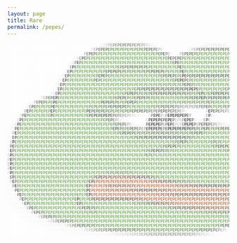 ```yaml
---
layout: page
title: Rare
permalink: /pepes/
---
```



<!-- IMAGE BEGINS HERE -->
<div>
<font size="1">
<pre><font color=white>PEPEPEPEPEPEPEPEPEPEPEPEPEPEPEPEPEPEPE</font><font color=#fcfcfc>P</font><font color=#efefef>E</font><font color=#e1e1e1>P</font><font color=#cccccc>E</font><font color=#a9a9a9>P</font><font color=#8f918e>E</font><font color=#80837e>P</font><font color=#6f756d>E</font><font color=#686e65>P</font><font color=#5c6357>E</font><font color=#596155>PEP</font><font color=#5b6357>E</font><font color=#666c62>P</font><font color=#6e746a>E</font><font color=#747970>P</font><font color=#838781>E</font><font color=#919390>P</font><font color=#a5a5a5>E</font><font color=#c2c2c2>P</font><font color=#d9d9d9>E</font><font color=#e8e8e8>P</font><font color=#f7f7f7>E</font><font color=white>PEPEPEPEPEPEPEPEPEP</font><font color=#fcfcfc>E</font><font color=#f6f6f6>P</font><font color=#efefef>E</font><font color=#e9e9e9>P</font><font color=#e6e6e6>EP</font><font color=#e5e5e5>EPE</font><font color=#e7e7e7>P</font><font color=#efefef>E</font><font color=#f9f9f8>P</font><font color=white>EPEPEPEPEPEPEPEPEPEPEPEPEPEPEPEP</font><br><font color=white>EPEPEPEPEPEPEPEPEPEPEPEPEPEPEPEPEP</font><font color=#fafafa>E</font><font color=#d6d6d6>P</font><font color=#a8a8a8>E</font><font color=#757675>P</font><font color=#52594f>E</font><font color=#3e5037>P</font><font color=#304b24>E</font><font color=#2d531b>P</font><font color=#35651f>E</font><font color=#3b7522>P</font><font color=#407c24>E</font><font color=#428225>P</font><font color=#448727>E</font><font color=#458a27>P</font><font color=#468a27>EPE</font><font color=#468a28>P</font><font color=#458727>E</font><font color=#438426>P</font><font color=#418025>E</font><font color=#3e7b23>P</font><font color=#3c7423>E</font><font color=#36691f>P</font><font color=#2e591b>E</font><font color=#2d4e1e>P</font><font color=#374c2d>E</font><font color=#485243>P</font><font color=#696a68>E</font><font color=#9e9e9e>P</font><font color=#cacaca>E</font><font color=#f5f5f5>P</font><font color=white>EPEPEPEPE</font><font color=#f7f7f7>P</font><font color=#dedede>E</font><font color=#bebebe>P</font><font color=#9d9d9d>E</font><font color=#787978>P</font><font color=#636760>E</font><font color=#525e4e>P</font><font color=#475840>E</font><font color=#3f5436>P</font><font color=#39502f>E</font><font color=#354f29>P</font><font color=#37532a>E</font><font color=#37542a>P</font><font color=#375429>E</font><font color=#38532a>P</font><font color=#374f2b>E</font><font color=#405336>P</font><font color=#4b5945>E</font><font color=#5b6159>P</font><font color=#7d7e7d>E</font><font color=#afafaf>P</font><font color=#dfdfdf>E</font><font color=#fefefe>P</font><font color=white>EPEPEPEPEPEPEPEPEPEPEPEPEPE</font><br><font color=white>PEPEPEPEPEPEPEPEPEPEPEPEPEPEPEP</font><font color=#f4f4f4>E</font><font color=#aaaaaa>P</font><font color=#606260>E</font><font color=#353f30>P</font><font color=#2f4a22>E</font><font color=#335f1f>P</font><font color=#427e26>E</font><font color=#458a28>P</font><font color=#489128>E</font><font color=#499328>PEPEPEPEPEPEPEPEPEPE</font><font color=#4a9329>P</font><font color=#468c28>E</font><font color=#438127>P</font><font color=#366720>E</font><font color=#2e4d20>P</font><font color=#303b2a>E</font><font color=#5d5f5c>P</font><font color=#a2a2a2>E</font><font color=#e9e9e9>P</font><font color=#fdfdfd>EP</font><font color=#f0f0f0>E</font><font color=#b5b5b5>P</font><font color=#7a7b7a>E</font><font color=#494d47>P</font><font color=#33432b>E</font><font color=#324f24>P</font><font color=#32591f>E</font><font color=#396d21>P</font><font color=#438025>E</font><font color=#458827>P</font><font color=#458c27>E</font><font color=#489028>P</font><font color=#499228>E</font><font color=#4a9429>PE</font><font color=#499328>PEPE</font><font color=#4a9429>P</font><font color=#499228>E</font><font color=#478e27>P</font><font color=#458927>E</font><font color=#3f7925>P</font><font color=#315b1e>E</font><font color=#2c3f23>P</font><font color=#434642>E</font><font color=#949494>P</font><font color=#ececec>E</font><font color=#fefefe>P</font><font color=white>EPEPEPEPEPEPEPEPEPEPEPEP</font><br><font color=white>EPEPEPEPEPEPEPEPEPEPEPEPEPEP</font><font color=#fefefe>E</font><font color=#d8d8d8>P</font><font color=#797979>E</font><font color=#273123>P</font><font color=#294b1a>E</font><font color=#427f26>P</font><font color=#4a932a>E</font><font color=#499428>P</font><font color=#499328>EPEPEPEPEPEPEPEPEPEPEPEPEPEPE</font><font color=#4a9329>P</font><font color=#448228>E</font><font color=#30591d>P</font><font color=#1d2c16>E</font><font color=#5b5d5a>P</font><font color=#525252>E</font><font color=#24321d>P</font><font color=#2c511b>E</font><font color=#3e7824>P</font><font color=#4b9129>E</font><font color=#499328>PEPEPEPEPEPEPEPEPEPEP</font><font color=#499428>E</font><font color=#47892a>P</font><font color=#2d521c>E</font><font color=#1d2519>P</font><font color=#7e7e7e>E</font><font color=#ebebeb>P</font><font color=white>EPEPEPEPEPEPEPEPEPEPEPE</font><br><font color=white>PEPEPEPEPEPEPEPEPEPEPEPEPEP</font><font color=#dadada>E</font><font color=#656566>P</font><font color=#222d1d>E</font><font color=#335d20>P</font><font color=#478b29>E</font><font color=#499328>PEPEPEPEPEPEPEPEPEPEPEPEPEPEPEPEPEPE</font><font color=#49912a>P</font><font color=#3c7024>E</font><font color=#14220d>P</font><font color=#1e3214>E</font><font color=#468628>P</font><font color=#4a9329>E</font><font color=#499328>PEPEPEPEPEPEPEPEPEPEPEPE</font><font color=#499428>P</font><font color=#468728>E</font><font color=#243e17>P</font><font color=#2d2e2d>E</font><font color=#cccbcc>P</font><font color=white>EPEPEPEPEPEPEPEPEPEPEP</font><br><font color=white>EPEPEPEPEPEPEPEPEPEPEPEPE</font><font color=#f5f5f5>P</font><font color=#888888>E</font><font color=#171c15>P</font><font color=#32591f>E</font><font color=#488f29>P</font><font color=#499328>EPEPEPEPEP</font><font color=#499428>E</font><font color=#499328>PE</font><font color=#489028>P</font><font color=#468c27>E</font><font color=#458827>P</font><font color=#407b24>E</font><font color=#376a20>P</font><font color=#325e1d>E</font><font color=#2d561b>P</font><font color=#2c511a>E</font><font color=#2a4e19>PE</font><font color=#2b4f1a>P</font><font color=#2c511b>E</font><font color=#2d551a>P</font><font color=#2f5b1c>E</font><font color=#33611d>P</font><font color=#366920>E</font><font color=#3d7524>P</font><font color=#438427>E</font><font color=#458b27>P</font><font color=#478f28>E</font><font color=#499328>PEPEPEP</font><font color=#498f2a>E</font><font color=#254418>P</font><font color=#0d1508>E</font><font color=#407827>P</font><font color=#499328>EPEPEPEPEPEPEPEPEPEPEPEPEP</font><font color=#4a9229>E</font><font color=#31571e>P</font><font color=#111211>E</font><font color=#c5c5c5>P</font><font color=white>EPEPEPEPEPEPEPEPEPEPE</font><br><font color=white>PEPEPEPEPEPEPEPEPEPEPEP</font><font color=#fbfbfb>E</font><font color=#e7e7e7>P</font><font color=#545454>E</font><font color=#131f0c>P</font><font color=#448129>E</font><font color=#499328>PEPEPEPEPEP</font><font color=#498f29>E</font><font color=#407b25>P</font><font color=#315b1d>E</font><font color=#254417>P</font><font color=#223e15>E</font><font color=#213b14>P</font><font color=#234115>E</font><font color=#295019>P</font><font color=#325f1d>E</font><font color=#386d21>P</font><font color=#3d7623>E</font><font color=#3f7b23>P</font><font color=#3f7e23>E</font><font color=#407e23>P</font><font color=#3f7d23>E</font><font color=#3f7b24>P</font><font color=#3e7724>E</font><font color=#397220>P</font><font color=#386b21>E</font><font color=#33621e>P</font><font color=#2d561b>E</font><font color=#254516>P</font><font color=#213c14>E</font><font color=#213b15>P</font><font color=#264518>E</font><font color=#2b4f19>P</font><font color=#376a21>E</font><font color=#407c24>P</font><font color=#478b28>E</font><font color=#4a9329>P</font><font color=#499328>E</font><font color=#499329>P</font><font color=#4b942a>E</font><font color=#2a4c1b>P</font><font color=#080c05>E</font><font color=#458129>P</font><font color=#499429>E</font><font color=#499328>PEPE</font><font color=#4a9328>P</font><font color=#499328>EP</font><font color=#499329>E</font><font color=#499328>PEPEPEPEP</font><font color=#499329>EP</font><font color=#499429>E</font><font color=#499328>PEPEP</font><font color=#4b9429>E</font><font color=#264319>P</font><font color=#1e1e1e>E</font><font color=#e7e7e7>P</font><font color=white>EPEPEPEPEPEPEPEPEPEP</font><br><font color=white>EPEPEPEPEPEPEPEPEPEPE</font><font color=#fefefe>P</font><font color=#f7f7f7>E</font><font color=#e0e0e0>P</font><font color=#3c3c3c>E</font><font color=#1b2c11>P</font><font color=#478729>E</font><font color=#499328>PEPEPEPEP</font><font color=#4b9429>E</font><font color=#3f7a25>P</font><font color=#274818>E</font><font color=#192b10>P</font><font color=#254118>E</font><font color=#34621f>P</font><font color=#427e26>E</font><font color=#468b28>P</font><font color=#4a932a>E</font><font color=#499328>PEPEPEPEPEPEPEPE</font><font color=#4a932a>P</font><font color=#478d29>E</font><font color=#418225>P</font><font color=#3d7424>E</font><font color=#305c1b>P</font><font color=#274818>E</font><font color=#223b14>P</font><font color=#1d3313>E</font><font color=#284b18>P</font><font color=#376921>E</font><font color=#458428>P</font><font color=#437a2a>E</font><font color=#050804>P</font><font color=#1c3012>E</font><font color=#2d561a>P</font><font color=#294e18>E</font><font color=#244716>P</font><font color=#234015>E</font><font color=#223d13>P</font><font color=#213d14>E</font><font color=#223d14>P</font><font color=#223c14>E</font><font color=#203b14>P</font><font color=#213d14>E</font><font color=#203c14>P</font><font color=#203d14>E</font><font color=#203d15>PE</font><font color=#203d14>P</font><font color=#203c14>E</font><font color=#203d15>PEP</font><font color=#213b15>E</font><font color=#223c15>P</font><font color=#213d15>E</font><font color=#213e15>P</font><font color=#224215>E</font><font color=#264917>P</font><font color=#2b5119>E</font><font color=#2f5a1b>P</font><font color=#335e20>E</font><font color=#060905>P</font><font color=#5e5e5e>E</font><font color=#f1f1f1>P</font><font color=white>EPEPEPEPEPEPEPEPEPE</font><br><font color=white>PEPEPEPEPEPEPEPEPEPE</font><font color=#fdfdfd>P</font><font color=#f5f5f5>E</font><font color=#dcdcdd>P</font><font color=#313131>E</font><font color=#1d3112>P</font><font color=#4a902b>E</font><font color=#499328>PEPEPEPEPE</font><font color=#396723>P</font><font color=#1d3512>E</font><font color=#386922>P</font><font color=#488e29>E</font><font color=#499328>PEPEPEPEPEPEPEPEPEPEPEPEPEP</font><font color=#489228>E</font><font color=#488e29>P</font><font color=#3e7724>E</font><font color=#2f571c>P</font><font color=#1c3211>E</font><font color=#0a1106>P</font><font color=#11180d>E</font><font color=#2c4d1b>P</font><font color=#396e22>E</font><font color=#417e25>P</font><font color=#448627>E</font><font color=#488b2a>P</font><font color=#488e29>E</font><font color=#499029>P</font><font color=#489028>EPEP</font><font color=#479028>E</font><font color=#489028>PEP</font><font color=#479028>EP</font><font color=#489028>EP</font><font color=#479028>EP</font><font color=#499028>E</font><font color=#499029>P</font><font color=#488d28>E</font><font color=#488b29>P</font><font color=#438426>E</font><font color=#3f7a24>P</font><font color=#3b7122>E</font><font color=#36671f>P</font><font color=#305a1d>E</font><font color=#294c18>P</font><font color=#28421d>E</font><font color=#31412b>P</font><font color=#4b5247>E</font><font color=#737671>P</font><font color=#9b9c9a>E</font><font color=#c8c8c8>P</font><font color=#e8e8e8>E</font><font color=#f8f8f8>P</font><font color=white>EPEPEPEPEPEP</font><br><font color=white>EPEPEPEPEPEPEPEPEPE</font><font color=#fcfcfc>P</font><font color=#f5f5f5>E</font><font color=#d8d8d8>P</font><font color=#292929>E</font><font color=#213914>P</font><font color=#498f2b>E</font><font color=#499328>PEPEPEPEPEPEPEPEPEPEPEPEPEPEPEPEPE</font><font color=#4a9529>P</font><font color=#4a932a>E</font><font color=#498f29>P</font><font color=#458b27>E</font><font color=#458926>P</font><font color=#448726>E</font><font color=#448626>P</font><font color=#438426>E</font><font color=#438427>PEP</font><font color=#448626>E</font><font color=#468926>P</font><font color=#438127>E</font><font color=#376523>P</font><font color=#233c17>E</font><font color=#1e2f14>P</font><font color=#254415>E</font><font color=#3c7323>P</font><font color=#49902a>E</font><font color=#489328>P</font><font color=#499329>E</font><font color=#499328>PEPEPEPEPEPEP</font><font color=#499329>E</font><font color=#499328>PE</font><font color=#4a9328>P</font><font color=#4b952a>E</font><font color=#4a932a>P</font><font color=#4a9129>E</font><font color=#488e29>P</font><font color=#488d28>EP</font><font color=#488f29>E</font><font color=#499229>P</font><font color=#4c942b>E</font><font color=#4a912a>P</font><font color=#417e25>E</font><font color=#376b20>P</font><font color=#2a5119>E</font><font color=#2c4222>P</font><font color=#4b5346>E</font><font color=#797978>P</font><font color=#b9b9b9>E</font><font color=#ebebeb>P</font><font color=white>EPEPEPEPE</font><br><font color=white>PEPEPEPEPEPEPEPEPE</font><font color=#fcfcfc>P</font><font color=#f5f5f5>E</font><font color=#efeeee>P</font><font color=#444444>E</font><font color=#13220d>P</font><font color=#4b902c>E</font><font color=#499328>PEPEPEPEPEPEPEPEPEPEPEPEPEP</font><font color=#499329>E</font><font color=#498f2a>P</font><font color=#3d7724>E</font><font color=#34641f>P</font><font color=#2c521a>E</font><font color=#254316>P</font><font color=#203a13>E</font><font color=#1f3614>P</font><font color=#1f3814>E</font><font color=#203814>P</font><font color=#223d15>E</font><font color=#224115>P</font><font color=#254416>E</font><font color=#264718>P</font><font color=#274718>E</font><font color=#274716>P</font><font color=#264917>E</font><font color=#254817>P</font><font color=#264717>EP</font><font color=#254416>E</font><font color=#234215>P</font><font color=#224013>E</font><font color=#233e16>P</font><font color=#203215>E</font><font color=#13200c>P</font><font color=#0e1709>E</font><font color=#101c0a>P</font><font color=#254317>E</font><font color=#3c7324>P</font><font color=#4b942a>E</font><font color=#499328>PEPEP</font><font color=#499329>E</font><font color=#4a9429>P</font><font color=#4a8e2a>E</font><font color=#428025>P</font><font color=#396f20>E</font><font color=#315d1d>P</font><font color=#294e18>E</font><font color=#244316>P</font><font color=#203b13>E</font><font color=#1e3713>P</font><font color=#1f3713>E</font><font color=#1f3813>P</font><font color=#1f3914>E</font><font color=#213b15>P</font><font color=#213d15>E</font><font color=#204014>P</font><font color=#214114>E</font><font color=#213e15>P</font><font color=#213b15>E</font><font color=#203914>P</font><font color=#1f3813>E</font><font color=#203813>P</font><font color=#1f3713>E</font><font color=#1f3b13>P</font><font color=#234216>E</font><font color=#264617>P</font><font color=#253d18>E</font><font color=#1c2a17>P</font><font color=#222321>E</font><font color=#595959>P</font><font color=#b6b6b6>E</font><font color=#fcfcfc>P</font><font color=white>EPEPEP</font><br><font color=white>EPEPEPEPEPEPEPEPE</font><font color=#fafafa>P</font><font color=#e7e7e7>E</font><font color=#dcdcdc>P</font><font color=#6a6a6a>E</font><font color=#0a1007>P</font><font color=#48872a>E</font><font color=#499328>PEPEPEPEPEPEPEPEPEPEPEPE</font><font color=#499229>P</font><font color=#448526>E</font><font color=#386b21>P</font><font color=#274819>E</font><font color=#1e3212>P</font><font color=#1c3311>E</font><font color=#2a4e19>P</font><font color=#35661f>E</font><font color=#3e7525>P</font><font color=#407a27>E</font><font color=#417c28>P</font><font color=#3c7124>E</font><font color=#32611d>P</font><font color=#2e561a>E</font><font color=#2c511a>P</font><font color=#294c19>E</font><font color=#28491a>P</font><font color=#254516>E</font><font color=#234115>P</font><font color=#223d15>E</font><font color=#213d15>P</font><font color=#234015>E</font><font color=#234116>P</font><font color=#244416>E</font><font color=#264618>P</font><font color=#284b19>E</font><font color=#2c531a>P</font><font color=#2f5a1c>E</font><font color=#34641e>P</font><font color=#3b7223>E</font><font color=#428127>P</font><font color=#458428>E</font><font color=#3a6e24>P</font><font color=#203a15>E</font><font color=#13200d>P</font><font color=#396823>E</font><font color=#4a942a>P</font><font color=#3b7023>E</font><font color=#2c531b>P</font><font color=#254217>E</font><font color=#1f3813>P</font><font color=#1f3515>E</font><font color=#1e3713>P</font><font color=#234116>E</font><font color=#2a4d19>P</font><font color=#325b1e>E</font><font color=#386521>P</font><font color=#396522>E</font><font color=#366320>P</font><font color=#335f1f>E</font><font color=#30581d>P</font><font color=#2c551b>E</font><font color=#2a5018>P</font><font color=#294d1a>E</font><font color=#294b19>P</font><font color=#284819>E</font><font color=#274718>P</font><font color=#274717>E</font><font color=#264717>P</font><font color=#254717>EP</font><font color=#294a1a>E</font><font color=#2d4e1b>P</font><font color=#2c501b>E</font><font color=#2a4b1c>P</font><font color=#294719>E</font><font color=#2b4d1b>P</font><font color=#2a4d1a>E</font><font color=#244316>P</font><font color=#1f3615>E</font><font color=#121f0b>P</font><font color=#32382f>E</font><font color=#8c8c8b>P</font><font color=#d0d0d0>E</font><font color=#fdfdfd>P</font><font color=white>EPE</font><br><font color=white>PEPEPEPEPEPEP</font><font color=#f8f8f8>E</font><font color=#d8d8d8>P</font><font color=#a8a8a7>E</font><font color=#707170>P</font><font color=#4f584b>E</font><font color=#405138>P</font><font color=#293324>E</font><font color=#030302>P</font><font color=#386524>E</font><font color=#4a9429>P</font><font color=#499328>EPEPEPEPEPEPEPEPE</font><font color=#499429>P</font><font color=#4a9329>E</font><font color=#499129>P</font><font color=#448427>E</font><font color=#3d7823>P</font><font color=#34661e>E</font><font color=#274918>P</font><font color=#203814>E</font><font color=#213a15>P</font><font color=#2b501a>E</font><font color=#3c7524>P</font><font color=#488e2a>E</font><font color=#458628>P</font><font color=#36671f>E</font><font color=#264617>P</font><font color=#1f3814>E</font><font color=#234017>P</font><font color=#284918>E</font><font color=#305c1c>P</font><font color=#386b20>E</font><font color=#3b7422>P</font><font color=#3e7b22>E</font><font color=#417f25>P</font><font color=#438426>E</font><font color=#448726>P</font><font color=#478b27>E</font><font color=#488e29>PE</font><font color=#478d27>P</font><font color=#478b28>E</font><font color=#468927>P</font><font color=#438626>E</font><font color=#418125>P</font><font color=#3c7823>E</font><font color=#3a7222>P</font><font color=#36671f>E</font><font color=#2e581b>P</font><font color=#274818>E</font><font color=#244017>P</font><font color=#223f16>E</font><font color=#244016>P</font><font color=#10190c>E</font><font color=#0e160a>P</font><font color=#447c2a>E</font><font color=#2d4e1c>P</font><font color=#213814>E</font><font color=#203a16>P</font><font color=#244017>E</font><font color=#234115>P</font><font color=#234015>E</font><font color=#244217>P</font><font color=#264517>E</font><font color=#274a17>P</font><font color=#2a5019>E</font><font color=#2f591c>P</font><font color=#35651f>E</font><font color=#3a6f21>P</font><font color=#3b7321>E</font><font color=#3d7822>P</font><font color=#3f7c23>E</font><font color=#417f25>P</font><font color=#428226>E</font><font color=#438326>P</font><font color=#438426>EP</font><font color=#438525>E</font><font color=#438725>P</font><font color=#438625>E</font><font color=#428326>P</font><font color=#407e25>E</font><font color=#3e7b24>P</font><font color=#3c7723>E</font><font color=#376a20>P</font><font color=#2f571c>E</font><font color=#274918>P</font><font color=#244217>E</font><font color=#213c15>P</font><font color=#234017>E</font><font color=#254118>P</font><font color=#213517>E</font><font color=#080808>P</font><font color=#c7c8c8>E</font><font color=white>PEP</font><br><font color=white>EPEPEPEPEP</font><font color=#f6f6f6>E</font><font color=#adadad>P</font><font color=#5c5d5b>E</font><font color=#313d2c>P</font><font color=#314d24>E</font><font color=#335e20>P</font><font color=#427e26>E</font><font color=#468b27>P</font><font color=#498c2c>E</font><font color=#0e170a>P</font><font color=#1f3714>E</font><font color=#4a932a>P</font><font color=#499328>EPEPEPEPEPEPEPEP</font><font color=#498d2a>E</font><font color=#234016>P</font><font color=#1f3813>EP</font><font color=#203c15>E</font><font color=#264518>P</font><font color=#2d511b>E</font><font color=#34611e>P</font><font color=#3e7725>E</font><font color=#448627>P</font><font color=#468629>E</font><font color=#386921>P</font><font color=#2a4c1a>E</font><font color=#1a2f10>P</font><font color=#1f3614>E</font><font color=#2d541b>P</font><font color=#3f7926>E</font><font color=#458a27>P</font><font color=#499329>E</font><font color=#499328>PEPEPEPEPEP</font><font color=#489128>E</font><font color=#479027>P</font><font color=#489028>E</font><font color=#4a902b>P</font><font color=#478a29>E</font><font color=#448327>P</font><font color=#407f23>E</font><font color=#3f7f23>P</font><font color=#407f24>E</font><font color=#407e24>P</font><font color=#438026>E</font><font color=#438228>P</font><font color=#468629>E</font><font color=#3f7825>P</font><font color=#448427>E</font><font color=#376921>P</font><font color=#33621d>E</font><font color=#3b7222>P</font><font color=#418127>E</font><font color=#448726>P</font><font color=#458b26>E</font><font color=#478e28>P</font><font color=#499229>E</font><font color=#4a9429>P</font><font color=#499328>E</font><font color=#499329>P</font><font color=#499328>EP</font><font color=#4a9328>E</font><font color=#499228>P</font><font color=#489128>E</font><font color=#489028>PE</font><font color=#478f28>P</font><font color=#478f27>E</font><font color=#489128>P</font><font color=#4a912a>E</font><font color=#478d29>P</font><font color=#468829>E</font><font color=#438326>P</font><font color=#428126>E</font><font color=#407f24>P</font><font color=#407f23>EP</font><font color=#408024>E</font><font color=#438327>P</font><font color=#458827>E</font><font color=#498e2a>P</font><font color=#458a27>E</font><font color=#438326>P</font><font color=#3e7623>E</font><font color=#315c1e>P</font><font color=#1e3813>E</font><font color=#32392f>P</font><font color=#747474>E</font><font color=#d5d5d5>P</font><font color=white>E</font><br><font color=white>PEPEPEPE</font><font color=#e2e2e2>P</font><font color=#858585>E</font><font color=#2a3126>P</font><font color=#274618>E</font><font color=#427e26>P</font><font color=#4a942a>E</font><font color=#499328>PEP</font><font color=#4a9429>E</font><font color=#2b4c1c>P</font><font color=#060b05>E</font><font color=#48872b>P</font><font color=#499328>EPEPEPEPEPEP</font><font color=#488f29>E</font><font color=#428125>P</font><font color=#3f7c23>E</font><font color=#3d7a23>P</font><font color=#3d7723>E</font><font color=#3d7623>P</font><font color=#3d7524>E</font><font color=#3a6f22>P</font><font color=#35671f>E</font><font color=#315e1c>P</font><font color=#2e561b>E</font><font color=#2a4c1a>P</font><font color=#264517>E</font><font color=#243d17>P</font><font color=#1f3613>E</font><font color=#213e14>P</font><font color=#2e591c>E</font><font color=#3d7523>P</font><font color=#4b8f2b>E</font><font color=#499328>PEPE</font><font color=#4a9429>P</font><font color=#4a932a>E</font><font color=#499129>P</font><font color=#478d27>E</font><font color=#448726>P</font><font color=#428225>E</font><font color=#3f7c24>P</font><font color=#3b7122>E</font><font color=#34631d>P</font><font color=#31581e>E</font><font color=#345426>P</font><font color=#39512f>E</font><font color=#3e5036>P</font><font color=#485343>E</font><font color=#585d56>P</font><font color=#656765>E</font><font color=#707070>P</font><font color=#818181>E</font><font color=#888888>PEPE</font><font color=#848484>P</font><font color=#747474>E</font><font color=#656765>P</font><font color=#5a5e57>E</font><font color=#4c5447>P</font><font color=#2a3b22>E</font><font color=#315a1e>P</font><font color=#49922a>E</font><font color=#4a9429>P</font><font color=#499229>E</font><font color=#468b27>P</font><font color=#428425>E</font><font color=#407e24>P</font><font color=#3c7423>E</font><font color=#35681f>P</font><font color=#325c1e>E</font><font color=#325720>P</font><font color=#365527>E</font><font color=#3a542e>P</font><font color=#3b5130>E</font><font color=#405237>P</font><font color=#43523d>E</font><font color=#485443>P</font><font color=#363f31>E</font><font color=#2a2f27>P</font><font color=#080d06>E</font><font color=#020402>P</font><font color=#000100>E</font><font color=black>PEP</font><font color=#111111>E</font><font color=#3a3a3a>P</font><font color=#616161>E</font><font color=#7b7b7b>P</font><font color=#818181>E</font><font color=#737372>P</font><font color=#686a68>E</font><font color=#575c54>P</font><font color=#465140>E</font><font color=#3d4f34>P</font><font color=#37522a>E</font><font color=#305520>P</font><font color=#396722>E</font><font color=#1f3216>P</font><font color=#161616>E</font><font color=#f4f4f4>P</font><br><font color=white>EPEPEP</font><font color=#fbfbfb>E</font><font color=#949494>P</font><font color=#21251f>E</font><font color=#2d531c>P</font><font color=#458628>E</font><font color=#499328>PEPEPE</font><font color=#4e932f>P</font><font color=#070b05>E</font><font color=#264219>P</font><font color=#499428>E</font><font color=#499328>PEPEPEPEPEP</font><font color=#4a952a>E</font><font color=#1e3415>P</font><font color=#131e0e>E</font><font color=#2e521c>P</font><font color=#2c541b>E</font><font color=#2d551b>P</font><font color=#2e571b>E</font><font color=#2e581b>P</font><font color=#305c1c>E</font><font color=#34651e>P</font><font color=#396d22>E</font><font color=#3e7723>P</font><font color=#427e27>E</font><font color=#458429>P</font><font color=#468529>E</font><font color=#448427>P</font><font color=#3f7c24>E</font><font color=#3b7222>P</font><font color=#376a1f>E</font><font color=#33631d>P</font><font color=#2e591b>E</font><font color=#2a4e19>P</font><font color=#274718>E</font><font color=#2c4620>P</font><font color=#334928>E</font><font color=#3e5036>P</font><font color=#475641>E</font><font color=#515d4b>P</font><font color=#5e675a>E</font><font color=#696d66>P</font><font color=#565855>E</font><font color=#494948>P</font><font color=#3f3f3f>E</font><font color=#3b3b3b>P</font><font color=#393939>E</font><font color=#444444>P</font><font color=#515151>E</font><font color=#5a5a5a>P</font><font color=#5e5e5e>E</font><font color=#757575>P</font><font color=#949494>E</font><font color=#b8b8b8>P</font><font color=#e3e3e3>E</font><font color=#fefefe>P</font><font color=white>EPEPEPE</font><font color=#c1c1c1>P</font><font color=#010200>E</font><font color=#223c17>P</font><font color=#2f4523>E</font><font color=#405039>P</font><font color=#535e4f>E</font><font color=#697065>P</font><font color=#7c7e7a>E</font><font color=#939392>P</font><font color=#ababac>E</font><font color=silver>P</font><font color=#cfcfcf>E</font><font color=#dadada>P</font><font color=#e5e5e5>E</font><font color=#ececec>PE</font><font color=#9d9d9d>P</font><font color=#4a4a4a>E</font><font color=#1f1f1f>P</font><font color=#202020>E</font><font color=#535353>P</font><font color=#6d6d6d>E</font><font color=#2d2d2d>P</font><font color=black>EPEPE</font><font color=#0d0d0d>P</font><font color=#2f2f2f>E</font><font color=#7b7b7b>P</font><font color=#e7e7e7>E</font><font color=white>PE</font><font color=#fcfcfc>P</font><font color=#f1f1f1>E</font><font color=#e0e0e0>P</font><font color=#c8c8c8>E</font><font color=#8f8f8f>P</font><font color=#2c2c2c>E</font><font color=#414141>P</font><font color=#ededed>E</font><br><font color=white>PEPE</font><font color=#fcfcfc>P</font><font color=#dadada>E</font><font color=#555655>P</font><font color=#162310>E</font><font color=#417a26>P</font><font color=#499329>E</font><font color=#499328>PEPEPEP</font><font color=#47882a>E</font><font color=#172a0f>P</font><font color=#3f7726>E</font><font color=#499328>PEPEPEPEPEPEP</font><font color=#3a6c23>E</font><font color=#1f3813>PE</font><font color=#1f3714>P</font><font color=#1f3914>E</font><font color=#1f3913>P</font><font color=#1e3613>E</font><font color=#1b3011>P</font><font color=#13260c>E</font><font color=#1c2816>P</font><font color=#3a4335>E</font><font color=#4b5247>P</font><font color=#595f57>E</font><font color=#666a64>P</font><font color=#747772>E</font><font color=#818480>P</font><font color=#929492>E</font><font color=#a4a5a4>P</font><font color=#b8b8b8>E</font><font color=#c6c5c5>P</font><font color=#d7d7d7>E</font><font color=#e8e8e8>P</font><font color=#eeeeee>E</font><font color=#f1f1f1>P</font><font color=#f4f4f4>E</font><font color=#f7f7f7>P</font><font color=#dedede>E</font><font color=#676767>P</font><font color=#1b1b1b>E</font><font color=#0a0a0a>P</font><font color=#0d0d0d>E</font><font color=#a0a0a0>P</font><font color=#cbcbcb>E</font><font color=#7b7b7b>P</font><font color=black>EPE</font><font color=#020202>P</font><font color=#040404>EPE</font><font color=#0d0d0d>P</font><font color=#363636>E</font><font color=#9d9d9d>P</font><font color=#f5f5f5>E</font><font color=white>PEPE</font><font color=#fefefe>P</font><font color=#9f9f9f>E</font><font color=#0a0a0a>P</font><font color=#c9c9c9>E</font><font color=#efefef>P</font><font color=#f5f5f5>E</font><font color=#fbfbfb>P</font><font color=white>EPEPEPEP</font><font color=#e5e5e5>E</font><font color=#3a3a3a>P</font><font color=#020202>E</font><font color=black>PE</font><font color=#2a2a2a>P</font><font color=#848484>E</font><font color=#9d9d9d>P</font><font color=#575757>E</font><font color=black>P</font><font color=#121212>E</font><font color=#303030>P</font><font color=#2f2f2f>E</font><font color=#0e0e0e>P</font><font color=black>EPE</font><font color=#1a1a1a>P</font><font color=#bbbbbb>E</font><font color=white>PEPEPE</font><font color=#ededed>P</font><font color=#131313>E</font><font color=#818181>P</font><br><font color=white>EP</font><font color=#fefefe>E</font><font color=#f8f8f8>P</font><font color=#c6c6c6>E</font><font color=#1e1f1e>P</font><font color=#284519>E</font><font color=#4a9029>P</font><font color=#499328>EPEPEPEPEPEPEPEPEPEPEPEPEPEP</font><font color=#499429>E</font><font color=#4a9329>PE</font><font color=#49902a>P</font><font color=#438027>E</font><font color=#376921>P</font><font color=#294a19>E</font><font color=#2e3f26>P</font><font color=#595f56>E</font><font color=#8f8f8f>P</font><font color=#c4c4c4>E</font><font color=#e2e1e1>P</font><font color=#fafafa>E</font><font color=white>PEPEPEPEP</font><font color=#cacaca>E</font><font color=#191919>P</font><font color=black>EPE</font><font color=#010101>P</font><font color=#282828>E</font><font color=#333333>P</font><font color=#101010>E</font><font color=black>PE</font><font color=#464646>P</font><font color=#afafaf>E</font><font color=#bababa>P</font><font color=#b6b6b6>E</font><font color=#787878>P</font><font color=black>EPE</font><font color=#393939>P</font><font color=#dedede>E</font><font color=white>PE</font><font color=#e9e9e9>P</font><font color=#89898a>E</font><font color=#1d1d1d>P</font><font color=#a5a5a5>E</font><font color=white>PEPEPEPEPEP</font><font color=#fbfbfb>E</font><font color=#3b3b3b>P</font><font color=black>EPEP</font><font color=#2e2e2e>E</font><font color=#3a3a3a>P</font><font color=#191919>E</font><font color=black>P</font><font color=#040404>E</font><font color=#cccccc>P</font><font color=#fefefe>E</font><font color=white>P</font><font color=#d9d9d9>E</font><font color=#010101>P</font><font color=black>EPE</font><font color=#131313>P</font><font color=#ebebeb>E</font><font color=white>PEP</font><font color=#f3f3f3>E</font><font color=#cacaca>P</font><font color=#6d6d6d>E</font><font color=#373737>P</font><font color=#bebebe>E</font><br><font color=white>P</font><font color=#fbfbfb>E</font><font color=#f5f5f5>P</font><font color=#d6d6d6>E</font><font color=#1c1c1c>P</font><font color=#28471a>E</font><font color=#499229>P</font><font color=#4a9328>E</font><font color=#499328>PEPEPEPEPEPEPEPEPEPEPEPEPEPEPEPEPE</font><font color=#489328>P</font><font color=#498e2a>E</font><font color=#3d7424>P</font><font color=#3a6d22>E</font><font color=#2f541d>P</font><font color=#354d2a>E</font><font color=#414a3b>P</font><font color=#666665>E</font><font color=#949494>P</font><font color=#bfbfbf>E</font><font color=#ececeb>P</font><font color=white>EPEPE</font><font color=#424242>P</font><font color=black>EPEPE</font><font color=#454545>P</font><font color=#8c8c8c>E</font><font color=#4c4c4c>P</font><font color=black>EP</font><font color=#5e5e5e>E</font><font color=#b9b9b9>P</font><font color=#c8c8c8>E</font><font color=#bababa>P</font><font color=#696969>E</font><font color=black>PEPE</font><font color=#444444>P</font><font color=#a1a1a1>E</font><font color=#5b5b5a>P</font><font color=#323f2b>E</font><font color=#233f17>P</font><font color=#1b2217>E</font><font color=#3c3c3c>P</font><font color=#636462>E</font><font color=#818181>P</font><font color=#9d9d9d>E</font><font color=#bebebe>P</font><font color=#d5d5d5>E</font><font color=#e3e3e3>P</font><font color=#ececec>E</font><font color=#f5f5f5>P</font><font color=white>EPE</font><font color=#dedede>P</font><font color=#010101>E</font><font color=black>PEP</font><font color=#010101>E</font><font color=#767676>P</font><font color=#a0a0a0>E</font><font color=#484848>P</font><font color=black>EP</font><font color=#171717>E</font><font color=#434343>P</font><font color=#5f5f5f>E</font><font color=#4d4d4d>P</font><font color=black>EPEPE</font><font color=#606060>P</font><font color=#878787>E</font><font color=#6d6d6d>P</font><font color=#555953>E</font><font color=#2b2c2b>P</font><font color=#0a0a0a>E</font><font color=#8b8b8b>P</font><font color=#f3f3f3>E</font><font color=white>P</font><br><font color=#fafafa>E</font><font color=#f4f4f4>P</font><font color=#efefef>E</font><font color=#3d3d3d>P</font><font color=#17260f>E</font><font color=#4c932b>P</font><font color=#499328>EPEPEPEPEPEPEPEPEPEPEPEPEPEPEPEPEPEPE</font><font color=#417d25>P</font><font color=#223c15>E</font><font color=#192b11>P</font><font color=#284b1a>E</font><font color=#376721>P</font><font color=#427f26>E</font><font color=#438028>P</font><font color=#3a6f23>E</font><font color=#2f561e>P</font><font color=#28401d>E</font><font color=#303f29>P</font><font color=#535b50>E</font><font color=#70746e>P</font><font color=#858883>E</font><font color=#959794>P</font><font color=#1a1b1a>E</font><font color=black>PEPEP</font><font color=#2f2f2f>E</font><font color=#686868>P</font><font color=#343434>E</font><font color=black>PE</font><font color=#010201>P</font><font color=#040504>E</font><font color=#070806>P</font><font color=#070905>E</font><font color=#060a04>P</font><font color=#080e05>E</font><font color=#0b1507>P</font><font color=#14230d>E</font><font color=#1d3612>P</font><font color=#274a17>E</font><font color=#36641f>P</font><font color=#417c27>E</font><font color=#356422>P</font><font color=#1f3514>E</font><font color=#18280f>P</font><font color=#396922>E</font><font color=#498d2b>P</font><font color=#427e26>E</font><font color=#3a6d21>P</font><font color=#335d1f>E</font><font color=#2e541d>P</font><font color=#2d4c1e>E</font><font color=#2a471c>P</font><font color=#29431d>E</font><font color=#28411e>P</font><font color=#26401c>EP</font><font color=#253f1c>E</font><font color=#18310e>P</font><font color=#19310e>E</font><font color=#1c3210>P</font><font color=#1e3512>E</font><font color=#1e3913>P</font><font color=#203c13>E</font><font color=#203e13>P</font><font color=#224014>E</font><font color=#254217>P</font><font color=#264917>E</font><font color=#274a16>P</font><font color=#294e18>E</font><font color=#2c5319>P</font><font color=#2e581b>E</font><font color=#315e1d>P</font><font color=#34631e>E</font><font color=#35681e>P</font><font color=#376a20>E</font><font color=#386922>P</font><font color=#335d20>E</font><font color=#2a471c>P</font><font color=#2c4123>E</font><font color=#333a30>P</font><font color=#696969>E</font><font color=silver>P</font><font color=#fdfdfd>E</font><font color=white>PE</font><br><font color=#f4f4f4>PE</font><font color=#9d9d9d>P</font><font color=#020402>E</font><font color=#437c29>P</font><font color=#4a9428>E</font><font color=#499328>PEPEPEPEPEPEPEPEPEPEPEPEPEPEPEPEPEPEPEP</font><font color=#488d29>E</font><font color=#3c7524>P</font><font color=#305a1c>E</font><font color=#254216>P</font><font color=#223c16>E</font><font color=#234016>P</font><font color=#264517>E</font><font color=#2a4f19>P</font><font color=#366420>E</font><font color=#3b7024>P</font><font color=#396e23>E</font><font color=#396d22>P</font><font color=#386c21>E</font><font color=#376920>P</font><font color=#366421>E</font><font color=#315e1d>P</font><font color=#2f5b1a>E</font><font color=#2f5a1b>P</font><font color=#2e591b>E</font><font color=#2d581a>P</font><font color=#2d571a>E</font><font color=#2f591a>P</font><font color=#315d1d>E</font><font color=#34641f>P</font><font color=#366a20>E</font><font color=#386e21>P</font><font color=#3c7323>E</font><font color=#3f7826>P</font><font color=#3f7925>E</font><font color=#407a26>P</font><font color=#3f7824>E</font><font color=#3a6f21>P</font><font color=#305c1c>E</font><font color=#274b18>P</font><font color=#244116>E</font><font color=#1f3514>P</font><font color=#264717>E</font><font color=#3f7925>P</font><font color=#4b932a>E</font><font color=#499328>PEPEPEPEPEPEPEPEPEPEPEPEPEPE</font><font color=#4a9429>P</font><font color=#448528>E</font><font color=#335c1e>P</font><font color=#222d1c>E</font><font color=#626362>P</font><font color=#a8a8a8>E</font><font color=#d9d9d9>P</font><font color=#fbfbfa>E</font><font color=white>PEPEP</font><br><font color=#f4f4f4>E</font><font color=#f3f2f3>P</font><font color=#323232>E</font><font color=#1c3013>P</font><font color=#4b9429>E</font><font color=#499428>P</font><font color=#499328>EPEPEPEPEPEPEPEPEPEPEPEPEPEPEPEPEPEPEPEPEPE</font><font color=#499129>P</font><font color=#458b27>E</font><font color=#428326>P</font><font color=#3f7825>E</font><font color=#33621f>P</font><font color=#2d531b>E</font><font color=#2a4c19>P</font><font color=#264417>E</font><font color=#224014>P</font><font color=#1e3a13>E</font><font color=#1f3813>P</font><font color=#1f3713>E</font><font color=#1f3814>P</font><font color=#203815>E</font><font color=#1f3913>P</font><font color=#203913>EPEP</font><font color=#203814>E</font><font color=#203815>P</font><font color=#1f3814>E</font><font color=#1f3714>P</font><font color=#1e3714>E</font><font color=#233f17>P</font><font color=#233a17>E</font><font color=#2c4f1b>P</font><font color=#305a1c>E</font><font color=#396d21>P</font><font color=#427e25>E</font><font color=#438526>P</font><font color=#488f28>E</font><font color=#499328>PEPEPEPEPEPEPEPEPEPEPEPEPEPE</font><font color=#4a9329>P</font><font color=#478829>E</font><font color=#33601e>P</font><font color=#1d3213>E</font><font color=#40453d>P</font><font color=#8d8d8d>E</font><font color=#d8d8d8>P</font><font color=#fbfbfb>E</font><font color=#fefefe>P</font><font color=white>EPEPEPE</font><br><font color=#f4f4f4>P</font><font color=#b6b6b6>E</font><font color=#010101>P</font><font color=#3c7226>E</font><font color=#499328>PEPEPEPEPEPEPEPEPEPEPEPEPEPEPEPEPEPEPEPEPEPEPEPEPEPEPEPEP</font><font color=#4b952a>E</font><font color=#4c952b>P</font><font color=#4b932a>EP</font><font color=#4a932a>E</font><font color=#4b932a>P</font><font color=#4a942a>E</font><font color=#4b922b>P</font><font color=#468828>E</font><font color=#3c7423>P</font><font color=#2e541b>E</font><font color=#233f16>P</font><font color=#1b2f12>E</font><font color=#213e15>P</font><font color=#407a25>E</font><font color=#499328>PEPEPEPE</font><font color=#499329>P</font><font color=#3a6c22>E</font><font color=#2f5a1c>P</font><font color=#396e21>E</font><font color=#418025>P</font><font color=#458927>E</font><font color=#4a9229>P</font><font color=#4a9328>E</font><font color=#499328>PEPEP</font><font color=#499329>E</font><font color=#499328>P</font><font color=#499428>E</font><font color=#4a9429>P</font><font color=#499129>E</font><font color=#478b27>P</font><font color=#438726>E</font><font color=#428126>P</font><font color=#3c7422>E</font><font color=#33611d>P</font><font color=#2a4d1a>E</font><font color=#344c29>P</font><font color=#384134>E</font><font color=#5b5b5b>P</font><font color=#999999>E</font><font color=#e1e1e1>P</font><font color=white>EPEPEPEPEPEP</font><br><font color=#f4f4f4>E</font><font color=#535353>P</font><font color=#121c0b>E</font><font color=#4c942c>P</font><font color=#499328>EPEPEPEPEPEPEPEPEPEPEPEPEPEPEPEPEPEPEPEPEPEPEPEPEPEPEPEPEP</font><font color=#4a9429>E</font><font color=#498f29>P</font><font color=#428024>E</font><font color=#396e21>P</font><font color=#2e571b>E</font><font color=#234116>P</font><font color=#223d15>E</font><font color=#233e15>P</font><font color=#2a4f19>E</font><font color=#396d21>P</font><font color=#428326>E</font><font color=#4a932a>P</font><font color=#499328>EPEPEPEPEP</font><font color=#4a9428>E</font><font color=#428125>P</font><font color=#396e21>E</font><font color=#2f581b>P</font><font color=#254517>E</font><font color=#233e16>P</font><font color=#213b15>E</font><font color=#264617>P</font><font color=#325f1e>E</font><font color=#33601e>P</font><font color=#325f1d>E</font><font color=#305c1b>P</font><font color=#2d571a>E</font><font color=#294e18>P</font><font color=#254817>E</font><font color=#264317>P</font><font color=#244115>E</font><font color=#234016>P</font><font color=#234116>E</font><font color=#254417>P</font><font color=#264617>E</font><font color=#2d551a>P</font><font color=#294b19>E</font><font color=#131e0e>P</font><font color=#4f4f4f>E</font><font color=#bdbdbd>P</font><font color=#f9f9f9>E</font><font color=white>PEPEPEPEPEPEPE</font><br><font color=#e9e9e9>P</font><font color=#0b0b0b>E</font><font color=#2e501e>P</font><font color=#499428>E</font><font color=#499328>PEPEPEPEPEPEPEPEPEPEPEPEPEPEPEPEPEPEPEPEPEPEPEPEPEPEP</font><font color=#488e29>E</font><font color=#3c7223>P</font><font color=#315e1e>E</font><font color=#294c18>P</font><font color=#213b14>E</font><font color=#1d3412>P</font><font color=#203914>E</font><font color=#264817>P</font><font color=#2f571c>E</font><font color=#396e21>P</font><font color=#448326>E</font><font color=#468c27>P</font><font color=#499228>E</font><font color=#499328>PEPEPEPEPEPEPEPEPEP</font><font color=#499128>E</font><font color=#458927>P</font><font color=#407b25>E</font><font color=#2f571d>P</font><font color=#1b2d10>E</font><font color=#080c06>P</font><font color=#1f3516>E</font><font color=#3b6e24>P</font><font color=#407e24>E</font><font color=#438426>P</font><font color=#448726>E</font><font color=#458926>P</font><font color=#478d27>E</font><font color=#489028>P</font><font color=#499329>E</font><font color=#499328>PEP</font><font color=#478d28>E</font><font color=#3a6f23>P</font><font color=#253a1b>E</font><font color=#3f403e>P</font><font color=#b2b2b2>E</font><font color=#fafafa>P</font><font color=white>EPEPEPEPEPEP</font><br><font color=#c5c5c5>E</font><font color=black>P</font><font color=#3b6c23>E</font><font color=#499328>PEPEPEPEPEPEPEPEPEPEPEPEPEPEPEPEPEPEPEPEPEPEPEPEPEPEPE</font><font color=#438228>P</font><font color=#2f5a1b>E</font><font color=#36691f>P</font><font color=#407d26>E</font><font color=#488e29>P</font><font color=#4a952a>E</font><font color=#499328>PEPEPEPEPEPEPEPEPEPEPEPEPEPEPE</font><font color=#499428>P</font><font color=#47892a>E</font><font color=#386c20>P</font><font color=#478c29>E</font><font color=#499328>PEPEPEPEPEPE</font><font color=#4a9329>P</font><font color=#417c28>E</font><font color=#1d3413>P</font><font color=#3c3d3b>E</font><font color=#b9b9ba>P</font><font color=#fcfcfc>E</font><font color=white>PEPEPEPEPE</font><br><font color=#b4b4b4>P</font><font color=black>E</font><font color=#3d7323>P</font><font color=#499429>E</font><font color=#499328>PEPEPEPEPEPEPEPEPEPEPEPEPEPEPEPEPEPEPEPEPEPEPEPEPEPEPEPEPEPEPEPEPEPEPEPEPEPEPEPEPEPEPEPEPEPEPEPEPEPEPEPEPEP</font><font color=#4a9229>E</font><font color=#3b6d23>P</font><font color=#182213>E</font><font color=#686868>P</font><font color=#f4f4f4>E</font><font color=white>PEPEPEPEP</font><br><font color=#b1b1b1>E</font><font color=black>P</font><font color=#3d7722>E</font><font color=#499429>P</font><font color=#499328>EPEPEPEPEPEPEPEPEPEPEPEPEPEPEPEPEPEPEPEPEPEPEPEPEPEPEPEPEPEPEPEPEPEPEPEPEPEPEPEPEPEPEPEPEPEPEPEPEPEPEPEPEPEPE</font><font color=#48892a>P</font><font color=#13200d>E</font><font color=#515151>P</font><font color=#fafafa>E</font><font color=white>PEPEPEPE</font><br><font color=#b9b9b9>P</font><font color=black>E</font><font color=#3c7123>P</font><font color=#499429>E</font><font color=#499328>PEPEPEPEPEPEPEPEPEPEPEPEPEPEPEPEPEPEPEPEPEPEPEPEPEPEPEPEPEPEPEPEPEPEPEPEPEPEPEPEPEPEPEPEPEPEPEPEPEPEPEPEPEPEPE</font><font color=#458229>P</font><font color=#050904>E</font><font color=#919191>P</font><font color=white>EPEPEPEP</font><br><font color=#e3e3e3>E</font><font color=#010101>P</font><font color=#345c20>E</font><font color=#499428>P</font><font color=#499328>EPEPEPEPEPEPEPEPEPEPEPEPEPEPEPEPEP</font><font color=#4a9329>E</font><font color=#4b942b>P</font><font color=#478b28>E</font><font color=#418026>P</font><font color=#3c7622>E</font><font color=#3a7022>P</font><font color=#396c21>E</font><font color=#376b20>P</font><font color=#366b20>E</font><font color=#386c22>P</font><font color=#396d21>E</font><font color=#3a7022>P</font><font color=#3d7723>E</font><font color=#407d25>P</font><font color=#448427>E</font><font color=#468928>P</font><font color=#49902a>E</font><font color=#4b952b>P</font><font color=#499328>EPEPEPEPEPEPEPEPEPEPEPEPEPEPEPEPEPEPEPEPEPEPEPEPEPEPEPEPEP</font><font color=#4a9428>E</font><font color=#243b17>P</font><font color=#202020>E</font><font color=white>PEPEPEPE</font><br><font color=#f3f3f3>P</font><font color=#444444>E</font><font color=#16240f>P</font><font color=#4b922b>E</font><font color=#499328>PEPEPEPEPEPEPEPEPEPEPEPEPEPEPE</font><font color=#499229>P</font><font color=#438026>E</font><font color=#2f561c>P</font><font color=#293513>E</font><font color=#2f260d>P</font><font color=#3d2109>E</font><font color=#49250b>P</font><font color=#57290a>E</font><font color=#632d0c>P</font><font color=#6c310d>E</font><font color=#71320c>P</font><font color=#75320c>E</font><font color=#75320b>P</font><font color=#72310b>E</font><font color=#6f310b>P</font><font color=#6c310d>E</font><font color=#612c0c>P</font><font color=#5a2a0b>E</font><font color=#51260a>P</font><font color=#4b260a>E</font><font color=#42220a>P</font><font color=#38220a>E</font><font color=#33280e>P</font><font color=#2d2e11>E</font><font color=#2b3812>P</font><font color=#2d4416>E</font><font color=#30531b>P</font><font color=#335f1e>E</font><font color=#397021>P</font><font color=#427d26>E</font><font color=#438426>P</font><font color=#458826>E</font><font color=#478c27>P</font><font color=#489128>E</font><font color=#4a9329>P</font><font color=#499328>EPEPEPEPEPEPEPEPEPEPEPEPEPEPEPEPEPEPEP</font><font color=#4a9328>E</font><font color=#499229>P</font><font color=#468a27>E</font><font color=#417d26>P</font><font color=#325e1e>E</font><font color=#2a4015>P</font><font color=#2b2f11>E</font><font color=#322a0e>P</font><font color=#321d0b>E</font><font color=#33190a>P</font><font color=#44362c>E</font><font color=#5e5e5e>P</font><font color=#e9e8e8>E</font><font color=white>PEPEP</font><br><font color=#f4f4f4>E</font><font color=#c6c6c6>P</font><font color=#0b0c0c>E</font><font color=#345c20>P</font><font color=#499428>E</font><font color=#499328>PEPEPEPEPEPEPEPEPEPEPEPEPEPE</font><font color=#468628>P</font><font color=#254117>E</font><font color=#211508>P</font><font color=#6f320f>E</font><font color=#9e4510>P</font><font color=#b04a11>E</font><font color=#b14a0f>P</font><font color=#b1490f>EPEPEPEPEPEPEPEP</font><font color=#b14a10>E</font><font color=#af4a11>P</font><font color=#a74710>E</font><font color=#9a410f>P</font><font color=#8a3c0e>E</font><font color=#7d370d>P</font><font color=#6b2f0c>E</font><font color=#5a290b>P</font><font color=#51270b>E</font><font color=#45290e>P</font><font color=#3b2e0f>E</font><font color=#343511>P</font><font color=#2e3c13>E</font><font color=#294716>P</font><font color=#2c541a>E</font><font color=#325f1d>P</font><font color=#34671f>E</font><font color=#396e21>P</font><font color=#3b7322>E</font><font color=#3d7723>P</font><font color=#3e7b23>E</font><font color=#428225>P</font><font color=#448627>E</font><font color=#468a27>P</font><font color=#468d27>E</font><font color=#488f28>P</font><font color=#4b932a>E</font><font color=#4a9429>P</font><font color=#4a9329>E</font><font color=#4a932a>P</font><font color=#4a9329>EP</font><font color=#4a9429>E</font><font color=#4a9428>P</font><font color=#499328>E</font><font color=#499429>PE</font><font color=#4a9428>P</font><font color=#499328>EPE</font><font color=#499428>P</font><font color=#4a9429>E</font><font color=#4b932a>P</font><font color=#488d28>E</font><font color=#448627>P</font><font color=#407f24>E</font><font color=#3c7723>P</font><font color=#386e21>E</font><font color=#33601e>P</font><font color=#2c5219>E</font><font color=#2a4415>P</font><font color=#303712>E</font><font color=#38290e>P</font><font color=#4e250c>E</font><font color=#76340d>P</font><font color=#95400f>E</font><font color=#ad4911>P</font><font color=#b24a10>E</font><font color=#b14910>P</font><font color=#b14a0f>E</font><font color=#a74b13>P</font><font color=#0d0602>E</font><font color=gray>P</font><font color=white>EPEPE</font><br><font color=#f4f4f4>PE</font><font color=#7f7f7f>P</font><font color=#060b04>E</font><font color=#47852b>P</font><font color=#499329>E</font><font color=#499328>PEPEPEPEPEPEPEPEPEPEPEPEPE</font><font color=#4d962d>P</font><font color=#14220f>E</font><font color=#2f1807>P</font><font color=#a34612>E</font><font color=#b1490f>P</font><font color=#b14a0f>E</font><font color=#b1490f>PE</font><font color=#a64811>P</font><font color=#77340e>E</font><font color=#6b2e0b>P</font><font color=#672d0a>E</font><font color=#682c0a>P</font><font color=#6c2d0b>E</font><font color=#692c0a>PE</font><font color=#6d2e0c>P</font><font color=#74330e>E</font><font color=#7d360c>P</font><font color=#83390e>E</font><font color=#8b3b0e>P</font><font color=#98410f>E</font><font color=#a04310>P</font><font color=#a54811>E</font><font color=#ac4a11>P</font><font color=#b24c10>E</font><font color=#b04a0f>P</font><font color=#af4a0f>E</font><font color=#b1490f>PEPEP</font><font color=#b14a10>E</font><font color=#af4910>P</font><font color=#a8460f>E</font><font color=#a1440f>P</font><font color=#9a410f>E</font><font color=#8d3d0f>P</font><font color=#81370d>E</font><font color=#78340e>P</font><font color=#6f310c>E</font><font color=#66300c>P</font><font color=#612f0e>E</font><font color=#582e0d>P</font><font color=#4f2d0c>E</font><font color=#472b0d>P</font><font color=#432b0d>E</font><font color=#3e2b0d>P</font><font color=#3a2a0c>E</font><font color=#332a0f>P</font><font color=#2e2d0f>E</font><font color=#2c2e0f>P</font><font color=#2c2d0f>E</font><font color=#2d2e0f>P</font><font color=#2a2e0f>E</font><font color=#293210>P</font><font color=#273310>E</font><font color=#273512>PE</font><font color=#273511>P</font><font color=#273512>E</font><font color=#253411>P</font><font color=#253412>EP</font><font color=#273411>E</font><font color=#2a2f0f>P</font><font color=#302b0f>E</font><font color=#3c2a0c>P</font><font color=#472b0d>E</font><font color=#532d0c>P</font><font color=#602e0d>E</font><font color=#6d300c>P</font><font color=#7f370e>E</font><font color=#903d0f>P</font><font color=#9c420f>E</font><font color=#a3440f>P</font><font color=#ae4910>E</font><font color=#b1490f>PEPEPE</font><font color=#a54812>P</font><font color=#652f0e>E</font><font color=#100e0c>P</font><font color=#ababab>E</font><font color=white>PEPEP</font><br><font color=#f4f4f4>EP</font><font color=#efefef>E</font><font color=#494949>P</font><font color=#15220d>E</font><font color=#488a29>P</font><font color=#499328>EPEPEPEPEPEPEPEPEPEPEPEPEP</font><font color=#4f972d>E</font><font color=#090e06>P</font><font color=#48220a>E</font><font color=#b04a10>P</font><font color=#b1490f>EPEP</font><font color=#a64711>E</font><font color=#7e370f>P</font><font color=#873b0f>E</font><font color=#8b3c0f>P</font><font color=#8a3b0f>E</font><font color=#873b0d>P</font><font color=#893b0e>E</font><font color=#8a3d0f>P</font><font color=#853a0e>E</font><font color=#7e370e>P</font><font color=#75330d>E</font><font color=#6f300b>P</font><font color=#662d0b>E</font><font color=#5a280a>P</font><font color=#54250a>E</font><font color=#4c2209>P</font><font color=#431f09>E</font><font color=#3e1d08>P</font><font color=#401e0a>E</font><font color=#431f0a>P</font><font color=#4c220a>E</font><font color=#54250a>P</font><font color=#5c2a0d>E</font><font color=#612a0b>P</font><font color=#672e0b>E</font><font color=#6d2f0c>P</font><font color=#72330c>E</font><font color=#7a350c>P</font><font color=#853a0f>E</font><font color=#93400f>P</font><font color=#9b420f>E</font><font color=#9f430e>P</font><font color=#a3440f>E</font><font color=#a6450f>P</font><font color=#aa470f>E</font><font color=#ac470f>P</font><font color=#ad4910>E</font><font color=#af4910>P</font><font color=#b04910>E</font><font color=#b14a0f>P</font><font color=#b1490f>EPE</font><font color=#b2490f>P</font><font color=#b1490f>EP</font><font color=#b14910>E</font><font color=#b1490f>P</font><font color=#b14a0f>E</font><font color=#b14a10>P</font><font color=#b04a10>E</font><font color=#b14a10>P</font><font color=#b04a10>E</font><font color=#b14a10>P</font><font color=#b04a10>E</font><font color=#b04a11>P</font><font color=#b14a10>E</font><font color=#b14b10>P</font><font color=#b14a0f>E</font><font color=#b1490f>PEPEPEP</font><font color=#b14a0f>E</font><font color=#b04910>P</font><font color=#ad480f>E</font><font color=#a7460f>P</font><font color=#a3440f>E</font><font color=#9e420e>P</font><font color=#97410f>E</font><font color=#7e370f>P</font><font color=#5f2e11>E</font><font color=#4a3223>P</font><font color=#4c4a49>E</font><font color=#949494>P</font><font color=#ededed>E</font><font color=white>PEPEPE</font><br><font color=#f4f4f4>PEP</font><font color=#e6e6e6>E</font><font color=#545454>P</font><font color=#13210d>E</font><font color=#417d27>P</font><font color=#4a9329>E</font><font color=#499328>PEPEPEPEPEPEPEPEPEPE</font><font color=#458827>P</font><font color=#428126>E</font><font color=#4a9329>P</font><font color=#499328>E</font><font color=#499429>P</font><font color=#27451a>E</font><font color=#120903>P</font><font color=#944112>E</font><font color=#b14b10>P</font><font color=#b14910>E</font><font color=#b1490f>P</font><font color=#b14a0f>E</font><font color=#b1490f>PEP</font><font color=#b0490f>E</font><font color=#b1490f>P</font><font color=#b14a0f>E</font><font color=#b14a10>P</font><font color=#b1490f>EPEPEPEPEP</font><font color=#b04910>E</font><font color=#b24a10>P</font><font color=#ae4a10>E</font><font color=#a54610>P</font><font color=#9d420f>E</font><font color=#96400f>P</font><font color=#913e0e>E</font><font color=#8a3c0d>P</font><font color=#85390d>E</font><font color=#7f370d>P</font><font color=#77330c>E</font><font color=#6c2f0c>P</font><font color=#5d280a>E</font><font color=#56260b>P</font><font color=#54250a>E</font><font color=#4f250a>P</font><font color=#4c230a>E</font><font color=#4e2309>P</font><font color=#4d2209>E</font><font color=#4d220a>P</font><font color=#4c230b>E</font><font color=#4c230a>P</font><font color=#4f2409>E</font><font color=#52250b>P</font><font color=#51250b>E</font><font color=#53250a>P</font><font color=#562509>E</font><font color=#5a280a>P</font><font color=#5f2a0b>E</font><font color=#642c0c>P</font><font color=#662c0b>E</font><font color=#662d0b>P</font><font color=#652c0c>E</font><font color=#662d0b>PE</font><font color=#6a2c0b>PEP</font><font color=#6e300a>E</font><font color=#6c2f0b>P</font><font color=#662c0b>E</font><font color=#602b0b>P</font><font color=#5d2a0b>E</font><font color=#5b280b>P</font><font color=#592509>E</font><font color=#562609>P</font><font color=#542509>E</font><font color=#52250c>P</font><font color=#50240a>E</font><font color=#4f240a>P</font><font color=#4d230a>E</font><font color=#4b2309>P</font><font color=#4d230a>E</font><font color=#4f240b>P</font><font color=#53260b>E</font><font color=#4a240c>P</font><font color=black>E</font><font color=#8e8e8e>P</font><font color=#e9e9e9>E</font><font color=white>PEPEPEPEP</font><br><font color=#f4f4f4>EPEP</font><font color=#eeeeee>E</font><font color=#8e8e8e>P</font><font color=#131811>E</font><font color=#356021>P</font><font color=#4a9229>E</font><font color=#499328>PEPEPEPEPEPEPEPEPE</font><font color=#499428>P</font><font color=#31591e>E</font><font color=#090f06>P</font><font color=#468529>E</font><font color=#499328>PE</font><font color=#488e29>P</font><font color=#335f1e>E</font><font color=#273914>P</font><font color=#2c280f>E</font><font color=#3a220b>P</font><font color=#48240a>E</font><font color=#492409>P</font><font color=#452309>E</font><font color=#42230b>P</font><font color=#3b220b>E</font><font color=#36260d>P</font><font color=#36280e>E</font><font color=#33280e>P</font><font color=#322a0f>E</font><font color=#35270d>P</font><font color=#38250c>E</font><font color=#3b240b>P</font><font color=#41240a>E</font><font color=#452309>P</font><font color=#50270a>E</font><font color=#5a2a0b>P</font><font color=#652d0c>E</font><font color=#71330c>P</font><font color=#7a340d>E</font><font color=#80370d>P</font><font color=#8e3d0e>E</font><font color=#a04511>P</font><font color=#ab4810>E</font><font color=#ad480f>P</font><font color=#ae490f>E</font><font color=#b0490f>P</font><font color=#b1490f>EPEPEP</font><font color=#b14a10>E</font><font color=#b14a0f>P</font><font color=#b04a10>E</font><font color=#af4910>P</font><font color=#ac4810>E</font><font color=#ab470f>P</font><font color=#a9470f>E</font><font color=#a8460f>P</font><font color=#a6460f>E</font><font color=#a3440f>P</font><font color=#a1430e>E</font><font color=#a0430f>P</font><font color=#9f450f>E</font><font color=#9d4310>P</font><font color=#98400f>E</font><font color=#933f0f>P</font><font color=#8f3e0f>E</font><font color=#8e3d0f>P</font><font color=#8c3c0f>E</font><font color=#8e3d0f>P</font><font color=#8d3d0f>E</font><font color=#8a3c10>P</font><font color=#893c10>EP</font><font color=#883c0f>E</font><font color=#85380d>P</font><font color=#87390e>E</font><font color=#8d3d0f>P</font><font color=#923f0f>E</font><font color=#943f0e>P</font><font color=#97400f>E</font><font color=#9b4310>P</font><font color=#9d4410>E</font><font color=#9f4410>P</font><font color=#a0440f>E</font><font color=#a2440f>P</font><font color=#a4440e>E</font><font color=#a7460f>P</font><font color=#a9470f>E</font><font color=#ad4910>P</font><font color=#b14a10>E</font><font color=#b24910>P</font><font color=#a04914>E</font><font color=#060201>P</font><font color=#8c8c8c>E</font><font color=white>PEPEPEPEPE</font><br><font color=#fafafa>P</font><font color=#f5f5f5>E</font><font color=#f4f4f4>PEPE</font><font color=#c6c6c6>P</font><font color=#3a3a39>E</font><font color=#1f3415>P</font><font color=#417c26>E</font><font color=#4a9329>P</font><font color=#4a9328>E</font><font color=#499328>PEPEPEPEPEPEPEPE</font><font color=#4a912b>P</font><font color=#1e3513>E</font><font color=#14220e>P</font><font color=#3b6f23>E</font><font color=#468b27>P</font><font color=#499329>E</font><font color=#499328>PE</font><font color=#499428>P</font><font color=#4b922a>E</font><font color=#478b29>P</font><font color=#488b29>E</font><font color=#498e2b>P</font><font color=#4a902b>E</font><font color=#4b932a>P</font><font color=#4b952a>E</font><font color=#4b9529>P</font><font color=#4a9429>E</font><font color=#499428>P</font><font color=#4a952a>E</font><font color=#4b952a>P</font><font color=#4a932a>E</font><font color=#4a912a>P</font><font color=#488d2a>E</font><font color=#448626>P</font><font color=#3f7f24>E</font><font color=#3c7523>P</font><font color=#376b1f>E</font><font color=#35661f>P</font><font color=#325f1d>E</font><font color=#2c531b>P</font><font color=#244316>E</font><font color=#263613>P</font><font color=#2e2f10>E</font><font color=#382c0e>P</font><font color=#442d0e>E</font><font color=#4d2d0e>P</font><font color=#592c0d>E</font><font color=#652d0b>P</font><font color=#75330d>E</font><font color=#863a0e>P</font><font color=#93400f>E</font><font color=#9b420f>P</font><font color=#a3450f>E</font><font color=#a8460f>P</font><font color=#ac480f>E</font><font color=#b04a10>P</font><font color=#b14a10>E</font><font color=#b1490f>PEPEPEPEPEPEPEPEPEPEPEPEPEPEPEPEP</font><font color=#b14a10>E</font><font color=#a64610>P</font><font color=#863b10>E</font><font color=#321c0e>P</font><font color=#4c4c4c>E</font><font color=#eeeeee>P</font><font color=white>EPEPEPEPEP</font><br><font color=white>E</font><font color=#fdfdfd>P</font><font color=#f6f6f6>E</font><font color=#f4f4f4>PEPE</font><font color=#e9e9ea>P</font><font color=#9f9f9f>E</font><font color=#3b3e39>P</font><font color=#1f3713>E</font><font color=#3e7626>P</font><font color=#499329>E</font><font color=#499328>PEPEPEPEPEPEPEPE</font><font color=#499129>P</font><font color=#3b7122>E</font><font color=#264517>P</font><font color=#213914>E</font><font color=#213b15>P</font><font color=#274917>E</font><font color=#2e591c>P</font><font color=#325f1d>E</font><font color=#3b7122>P</font><font color=#499328>EPEPEPEPEPEPEPEPEPEPEPE</font><font color=#4b942a>P</font><font color=#478e28>E</font><font color=#448827>P</font><font color=#428325>E</font><font color=#3f7c24>P</font><font color=#3c7422>E</font><font color=#366720>P</font><font color=#2e591a>E</font><font color=#2c4c18>P</font><font color=#2e4316>E</font><font color=#313b12>P</font><font color=#333610>E</font><font color=#363211>P</font><font color=#382e0e>E</font><font color=#3e290e>P</font><font color=#44280c>E</font><font color=#48260b>P</font><font color=#4c250b>E</font><font color=#552509>P</font><font color=#5b2809>E</font><font color=#612b0a>P</font><font color=#692d0c>E</font><font color=#70310d>P</font><font color=#74330b>E</font><font color=#76330c>P</font><font color=#79320c>E</font><font color=#79340c>P</font><font color=#7d360d>E</font><font color=#82380e>P</font><font color=#87390d>E</font><font color=#8d3d0d>P</font><font color=#923e0e>E</font><font color=#933f0d>P</font><font color=#96400f>E</font><font color=#98410f>P</font><font color=#9a4210>EP</font><font color=#984110>E</font><font color=#96400e>P</font><font color=#933e0e>E</font><font color=#913e0f>P</font><font color=#883a0d>E</font><font color=#82380d>P</font><font color=#7c350c>E</font><font color=#70310c>P</font><font color=#652c0b>E</font><font color=#58270a>P</font><font color=#512911>E</font><font color=#4d301f>P</font><font color=#584941>E</font><font color=#727070>P</font><font color=#bebebe>E</font><font color=#f8f8f8>P</font><font color=white>EPEPEPEPEPE</font><br><font color=white>PEP</font><font color=#fafafa>E</font><font color=#f5f5f5>P</font><font color=#f4f4f4>EPEP</font><font color=#ececec>E</font><font color=#afafaf>P</font><font color=#50524f>E</font><font color=#27361f>P</font><font color=#2f521f>E</font><font color=#396d22>P</font><font color=#458827>E</font><font color=#478f28>P</font><font color=#4a9329>E</font><font color=#499328>PEPEPEPEPEPEP</font><font color=#499428>E</font><font color=#488f28>P</font><font color=#468a28>E</font><font color=#428026>P</font><font color=#3b7322>E</font><font color=#386e21>P</font><font color=#417d26>E</font><font color=#499328>PEPEPEPEPEPEPEPEPEPEPEPEPEPEPEPEP</font><font color=#489228>E</font><font color=#489128>P</font><font color=#489028>E</font><font color=#478e27>P</font><font color=#468d27>E</font><font color=#468c27>P</font><font color=#468b27>E</font><font color=#468828>P</font><font color=#448427>E</font><font color=#417f24>P</font><font color=#407a24>E</font><font color=#3b7322>P</font><font color=#396d20>E</font><font color=#396c20>P</font><font color=#386920>E</font><font color=#37671f>P</font><font color=#37661f>E</font><font color=#33621d>P</font><font color=#335d1d>E</font><font color=#31581c>P</font><font color=#2f5319>E</font><font color=#2e4f17>P</font><font color=#2e4c17>E</font><font color=#2d4b16>P</font><font color=#2c4916>E</font><font color=#2c4816>P</font><font color=#2c4716>E</font><font color=#2d4916>P</font><font color=#2d4b17>E</font><font color=#2d4818>P</font><font color=#253515>E</font><font color=#11110c>P</font><font color=#1a1918>E</font><font color=#646363>P</font><font color=#aeaeae>E</font><font color=#c3c3c3>P</font><font color=#d5d5d5>E</font><font color=#e2e2e2>P</font><font color=#eeeeee>E</font><font color=#f9f9f9>P</font><font color=white>EPEPEPEPEPEPEP</font><br><font color=white>EPEP</font><font color=#fefefe>E</font><font color=#f9f9f9>P</font><font color=#f5f5f5>E</font><font color=#f4f4f4>PEPEP</font><font color=#e7e7e7>E</font><font color=#bcbcbd>P</font><font color=#8e8e8e>E</font><font color=#5a5b59>P</font><font color=#3f4c39>E</font><font color=#334c27>P</font><font color=#2d531c>E</font><font color=#36681f>P</font><font color=#3e7a24>E</font><font color=#458727>P</font><font color=#4a932a>E</font><font color=#499328>PEPEPEPEPEPEPEPEPEPEPEPEPEPEPEPEPEPEPEPEPEPEPEPEPEPEPEPEPEPEPEPEPEPEPEPE</font><font color=#489328>P</font><font color=#4a9329>E</font><font color=#478a28>P</font><font color=#3b7323>E</font><font color=#2a4b1a>P</font><font color=#323c2c>E</font><font color=#666666>P</font><font color=#b2b1b2>E</font><font color=#ececec>P</font><font color=#f7f7f7>E</font><font color=#f8f8f8>P</font><font color=#fafafa>E</font><font color=#fcfcfc>P</font><font color=white>EPEPEPEPEPEPEPEPE</font><br><font color=white>PEPEPE</font><font color=#fefefe>P</font><font color=#fbfbfb>E</font><font color=#f7f7f7>P</font><font color=#f6f6f6>E</font><font color=#f4f4f4>PEPEPE</font><font color=#eaeaea>P</font><font color=#d6d6d6>E</font><font color=silver>P</font><font color=#9c9c9c>E</font><font color=#787a77>P</font><font color=#575e53>E</font><font color=#3d4b36>P</font><font color=#2d4124>E</font><font color=#254317>P</font><font color=#2d551a>E</font><font color=#376a20>P</font><font color=#417e25>E</font><font color=#499029>P</font><font color=#4b9329>E</font><font color=#499328>PEPEPEPEPEPEPEPEPEPEPEPEPEPEPEPEPEPEPEPEPEPEPEPEPEPEPEPEPEPEPE</font><font color=#4a9329>P</font><font color=#478a29>E</font><font color=#396e21>P</font><font color=#2b511a>E</font><font color=#243819>P</font><font color=#454f40>E</font><font color=#727371>P</font><font color=#b8b8b8>E</font><font color=#e9e9e9>P</font><font color=#fefefe>EP</font><font color=white>EPEPEPEPEPEPEPEPEPEPEP</font><br><font color=white>EPEPEPEPEP</font><font color=#fefefe>E</font><font color=#fbfbfb>P</font><font color=#f9f9f9>E</font><font color=#f7f7f7>P</font><font color=#f6f6f6>E</font><font color=#f5f5f5>P</font><font color=#f4f4f4>EPEPE</font><font color=#f2f2f2>P</font><font color=#efefef>E</font><font color=#ededed>P</font><font color=#dfdfdf>E</font><font color=#bdbdbd>P</font><font color=#999a99>E</font><font color=#757775>P</font><font color=#595c59>E</font><font color=#474d42>P</font><font color=#35452d>E</font><font color=#324a26>P</font><font color=#325324>E</font><font color=#335923>P</font><font color=#356020>E</font><font color=#376920>P</font><font color=#3b7523>E</font><font color=#428026>P</font><font color=#448628>E</font><font color=#448826>P</font><font color=#458926>E</font><font color=#468b27>P</font><font color=#478e27>E</font><font color=#499029>P</font><font color=#4a9329>E</font><font color=#4a9428>P</font><font color=#499328>E</font><font color=#4a9328>P</font><font color=#499328>EPEPEPEPEPEPEPEPEPEPEPEPEPEPEPEPEPEP</font><font color=#4a9329>E</font><font color=#488f28>P</font><font color=#468a26>E</font><font color=#458827>P</font><font color=#417f27>E</font><font color=#386d21>P</font><font color=#325a1f>E</font><font color=#2f4a23>P</font><font color=#353f2f>E</font><font color=#585a57>P</font><font color=#898a89>E</font><font color=#bcbcbc>P</font><font color=#ebebeb>E</font><font color=#f8f8f8>P</font><font color=white>EPEPEPEPEPEPEPEPEPEPEPEPEPE</font><br><font color=white>PEPEPEPEPEPEPEP</font><font color=#fefefe>E</font><font color=#fcfcfc>P</font><font color=#fbfbfb>E</font><font color=#f9f9f9>P</font><font color=#f8f8f8>E</font><font color=#f7f7f7>P</font><font color=#f6f6f6>E</font><font color=#f5f5f5>P</font><font color=#f4f4f4>EPEPEPE</font><font color=#f2f2f2>P</font><font color=#e3e3e3>E</font><font color=#d1d1d1>P</font><font color=#c2c2c2>E</font><font color=#b5b5b5>P</font><font color=#a3a3a3>E</font><font color=#8e8e8e>P</font><font color=#7b7b7b>E</font><font color=#6b6d6a>P</font><font color=#646961>E</font><font color=#585f53>P</font><font color=#545e4f>E</font><font color=#495742>P</font><font color=#42533a>E</font><font color=#3d5234>P</font><font color=#364f2b>E</font><font color=#365229>P</font><font color=#305021>E</font><font color=#2d501e>P</font><font color=#2e531e>E</font><font color=#2c551a>P</font><font color=#2f5a1b>E</font><font color=#325f1d>P</font><font color=#32621c>E</font><font color=#35661f>P</font><font color=#376a21>E</font><font color=#396d21>P</font><font color=#3a7020>E</font><font color=#3c7422>P</font><font color=#3d7722>E</font><font color=#3d7922>P</font><font color=#3e7a23>E</font><font color=#3f7c23>P</font><font color=#407e24>E</font><font color=#417f24>PEPEPE</font><font color=#417e24>PE</font><font color=#417f24>PE</font><font color=#407e24>P</font><font color=#3f7c24>E</font><font color=#3e7822>P</font><font color=#3c7522>E</font><font color=#396e20>P</font><font color=#366821>E</font><font color=#32611d>P</font><font color=#2d581a>E</font><font color=#2e521d>P</font><font color=#304d22>E</font><font color=#394e2f>P</font><font color=#44533c>E</font><font color=#515a4c>P</font><font color=#646861>E</font><font color=#787978>P</font><font color=#999999>E</font><font color=#b5b5b5>P</font><font color=#d6d6d6>E</font><font color=#f5f5f5>P</font><font color=#fafafa>E</font><font color=#fcfcfc>P</font><font color=#fefefe>E</font><font color=white>PEPEPEPEPEPEPEPEPEPEPEPEPEPEP</font><br><font color=white>EPEPEPEPEPEPEPEPEPEPE</font><font color=#fefefe>PE</font><font color=#fcfcfc>P</font><font color=#fbfbfb>E</font><font color=#fafafa>P</font><font color=#f9f9f9>E</font><font color=#f8f8f8>P</font><font color=#f7f7f7>E</font><font color=#f6f6f6>P</font><font color=#f5f5f5>E</font><font color=#f4f4f4>PEPEPEPEPE</font><font color=#f3f3f3>P</font><font color=#eeeeee>E</font><font color=#e8e8e8>P</font><font color=#e3e3e3>E</font><font color=#dddddd>P</font><font color=#dadada>E</font><font color=#d6d6d6>P</font><font color=#d4d4d4>E</font><font color=#cdcdcd>P</font><font color=#c4c4c4>E</font><font color=#bfbfbf>P</font><font color=#b3b3b3>E</font><font color=#acacac>P</font><font color=#ababab>E</font><font color=#a2a2a2>P</font><font color=#9a9a99>E</font><font color=#959695>P</font><font color=#8e8f8d>E</font><font color=#848682>P</font><font color=#80837e>E</font><font color=#80847e>P</font><font color=#7e837d>E</font><font color=#797e77>P</font><font color=#767b74>E</font><font color=#767a73>PEPEPEPEP</font><font color=#777c75>E</font><font color=#7f837d>P</font><font color=#81837f>E</font><font color=#8a8c89>P</font><font color=#979896>E</font><font color=#a7a7a7>P</font><font color=#afafaf>E</font><font color=#c1c1c1>P</font><font color=#cacaca>E</font><font color=#d7d7d7>P</font><font color=#e1e1e1>E</font><font color=#eaeaea>P</font><font color=#f3f3f3>E</font><font color=#f7f7f7>P</font><font color=#f9f9f9>E</font><font color=#fbfbfb>P</font><font color=#fdfdfd>E</font><font color=#fefefe>P</font><font color=white>EPEPEPEPEPEPEPEPEPEPEPEPEPEPEPEPE</font><br>
</pre></font>
</div>
<!-- IMAGE ENDS HERE -->

